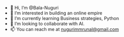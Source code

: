 - 👋 Hi, I’m @Bala-Nuguri
- 👀 I’m interested in building an online empire 
- 🌱 I’m currently learning Business strategies, Python 
- 💞️ I’m looking to collaborate with AI.
- 📫 You can reach me at nugurimmrunal@gmail.com

<!---
Bala-Nuguri/Bala-Nuguri is a ✨ special ✨ repository because its `README.md` (this file) appears on your GitHub profile.
You can click the Preview link to take a look at your changes.
--->
